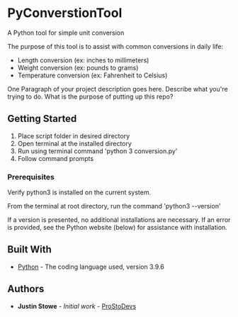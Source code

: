 # PyConverstionTool
A Python tool for simple unit conversion

The purpose of this tool is to assist with common conversions in daily life:
- Length conversion (ex: inches to millimeters)
- Weight conversion (ex: pounds to grams)
- Temperature conversion (ex: Fahrenheit to Celsius)

One Paragraph of your project description goes here. Describe what you're trying to do.
What is the purpose of putting up this repo?

## Getting Started

1. Place script folder in desired directory
2. Open terminal at the installed directory
3. Run using terminal command 'python 3 conversion.py'
4. Follow command prompts

### Prerequisites

Verify python3 is installed on the current system. 

From the terminal at root directory, run the command 'python3 --version'

If a version is presented, no additional installations are necessary. If an error is provided, see the Python website (below) for assistance with installation.

## Built With

* [Python](https://www.python.org/) - The coding language used, version 3.9.6

## Authors

* **Justin Stowe** - *Initial work* - [ProStoDevs](https://stat-llc.com/)
